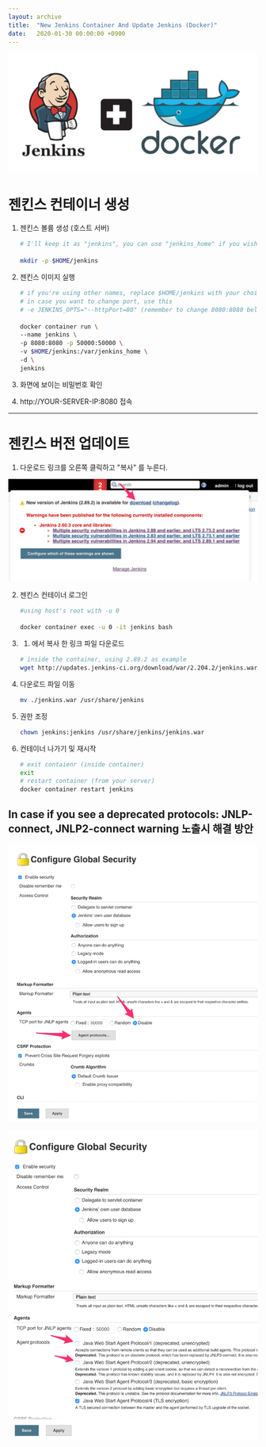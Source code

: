 ```yaml
---
layout: archive
title:  "New Jenkins Container And Update Jenkins (Docker)"
date:   2020-01-30 00:00:00 +0900
---
```


![docker_jenkins_logo](/assets/images/2020-01-30-docker-container-update-jenkins/01.png)

# 젠킨스 컨테이너 생성

1. 젠킨스 볼륨 생성 (호스트 서버)

    ```bash
    # I'll keep it as "jenkins", you can use "jenkins_home" if you wish
    
    mkdir -p $HOME/jenkins
    ```

2. 젠킨스 이미지 실행

    ```bash
    # if you're using other names, replace $HOME/jenkins with your choice
    # in case you want to change port, use this
    # -e JENKINS_OPTS="--httpPort=80" (remember to change 8080:8080 below to 80:80)
    
    docker container run \
    --name jenkins \
    -p 8080:8080 -p 50000:50000 \
    -v $HOME/jenkins:/var/jenkins_home \
    -d \
    jenkins
    ```

3. 화면에 보이는 비밀번호 확인

4. http://YOUR-SERVER-IP:8080 접속

---

# 젠킨스 버전 업데이트

1. 다운로드 링크를 오른쪽 클릭하고 "복사" 를 누른다.

![copy_link_address](/assets/images/2020-01-30-docker-container-update-jenkins/02.png)

2. 젠킨스 컨테이너 로그인

    ```bash
    #using host's root with -u 0
    
    docker container exec -u 0 -it jenkins bash
    ```

3. 1. 에서 복사 한 링크 파일 다운로드

    ```bash
    # inside the container, using 2.89.2 as example
    wget http://updates.jenkins-ci.org/download/war/2.204.2/jenkins.war
    ```

4. 다운로드 파일 이동

    ```bash
    mv ./jenkins.war /usr/share/jenkins
    ```

5. 권한 조정

    ```bash
    chown jenkins:jenkins /usr/share/jenkins/jenkins.war
    ```
   
6. 컨테이너 나가기 및 재시작

    ```bash
    # exit contaienr (inside container)
    exit
    # restart container (from your server)
    docker container restart jenkins
    ```

## In case if you see a deprecated protocols: JNLP-connect, JNLP2-connect warning 노출시 해결 방안

![check_deprecated protocols_01](/assets/images/2020-01-30-docker-container-update-jenkins/03.png)

![check_deprecated protocols_02](/assets/images/2020-01-30-docker-container-update-jenkins/04.png)
